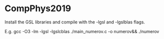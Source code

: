 # CompPhys2019
Install the GSL libraries and compile with the -lgsl and -lgslblas flags.

E.g. gcc -O3 -lm -lgsl -lgslcblas ./main_numerov.c -o numerov&& ./numerov
